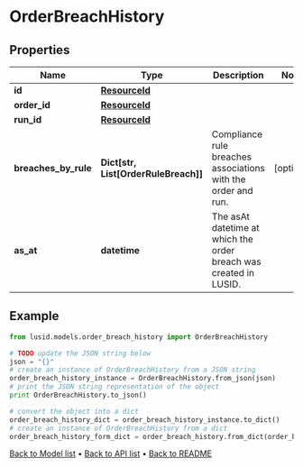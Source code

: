 # OrderBreachHistory


## Properties
Name | Type | Description | Notes
------------ | ------------- | ------------- | -------------
**id** | [**ResourceId**](ResourceId.md) |  | 
**order_id** | [**ResourceId**](ResourceId.md) |  | 
**run_id** | [**ResourceId**](ResourceId.md) |  | 
**breaches_by_rule** | **Dict[str, List[OrderRuleBreach]]** | Compliance rule breaches associations with the order and run. | [optional] 
**as_at** | **datetime** | The asAt datetime at which the order breach was created in LUSID. | 

## Example

```python
from lusid.models.order_breach_history import OrderBreachHistory

# TODO update the JSON string below
json = "{}"
# create an instance of OrderBreachHistory from a JSON string
order_breach_history_instance = OrderBreachHistory.from_json(json)
# print the JSON string representation of the object
print OrderBreachHistory.to_json()

# convert the object into a dict
order_breach_history_dict = order_breach_history_instance.to_dict()
# create an instance of OrderBreachHistory from a dict
order_breach_history_form_dict = order_breach_history.from_dict(order_breach_history_dict)
```
[Back to Model list](../README.md#documentation-for-models) &#8226; [Back to API list](../README.md#documentation-for-api-endpoints) &#8226; [Back to README](../README.md)


